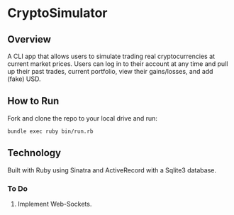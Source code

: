 CryptoSimulator
===============

## Overview 
A CLI app that allows users to simulate trading real cryptocurrencies at current market prices. Users can log in to their account at any time and pull up their past trades, current portfolio, view their gains/losses, and add (fake) USD.

## How to Run
Fork and clone the repo to your local drive and run:

`bundle exec ruby bin/run.rb`

## Technology
Built with Ruby using Sinatra and ActiveRecord with a Sqlite3 database.

### To Do
1. Implement Web-Sockets.



